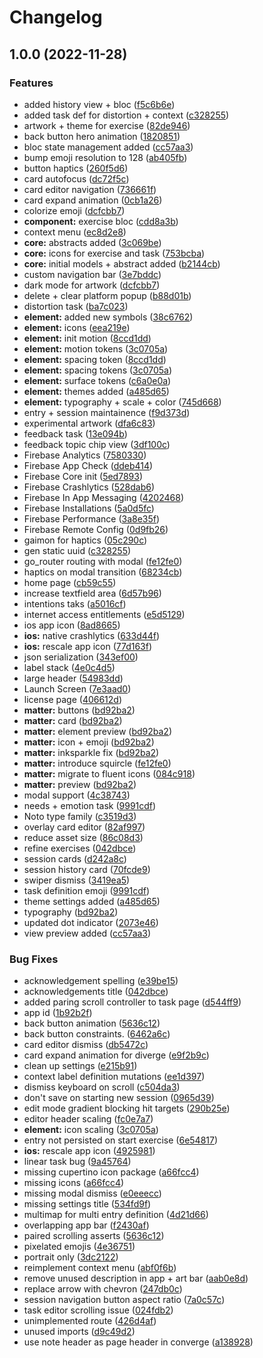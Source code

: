 # Changelog

## 1.0.0 (2022-11-28)


### Features

* added history view + bloc ([f5c6b6e](https://github.com/thipokch/method/commit/f5c6b6e8511e7a8cf83b5eacb0891e50db2269c3))
* added task def for distortion + context ([c328255](https://github.com/thipokch/method/commit/c3282556304cc354857280482bd3e9fb16072e36))
* artwork + theme for exercise ([82de946](https://github.com/thipokch/method/commit/82de94670fff516338f727879f798049dcc81145))
* back button hero animation ([1820851](https://github.com/thipokch/method/commit/18208516d5fa461083a9d3bef1d0dee72638959c))
* bloc state management added ([cc57aa3](https://github.com/thipokch/method/commit/cc57aa3ac2dbbd8967ead7749b09c08bacf90f1b))
* bump emoji resolution to 128 ([ab405fb](https://github.com/thipokch/method/commit/ab405fb96e69cbc5b20d33112ba39f11f2cb2a4c))
* button haptics ([260f5d6](https://github.com/thipokch/method/commit/260f5d64772e0f84abad25990c607993458efc06))
* card autofocus ([dc72f5c](https://github.com/thipokch/method/commit/dc72f5cc4d19de8072c54077892748fe5e39613f))
* card editor navigation ([736661f](https://github.com/thipokch/method/commit/736661f39e96f50f8e64239e622334e177190b83))
* card expand animation ([0cb1a26](https://github.com/thipokch/method/commit/0cb1a26f49ca08da326420824b9420a1124ad26a))
* colorize emoji ([dcfcbb7](https://github.com/thipokch/method/commit/dcfcbb7fb74d84e25dceb4967ddcc7629f9d5437))
* **component:** exercise bloc ([cdd8a3b](https://github.com/thipokch/method/commit/cdd8a3b2085261502e292b693507fc867f5b3652))
* context menu ([ec8d2e8](https://github.com/thipokch/method/commit/ec8d2e82c71825e3ff09c045070df2c35f0d5d09))
* **core:** abstracts added ([3c069be](https://github.com/thipokch/method/commit/3c069be68992d9b940eae5ebe34699f9bea87cb5))
* **core:** icons for exercise and task ([753bcba](https://github.com/thipokch/method/commit/753bcba84539d9acd79d4d67ec5287abc78fd721))
* **core:** initial models + abstract added ([b2144cb](https://github.com/thipokch/method/commit/b2144cb995c197bbcd27e7162bf05159635c6f87))
* custom navigation bar ([3e7bddc](https://github.com/thipokch/method/commit/3e7bddc777328ae6f21d0f7b715086799d0d516f))
* dark mode for artwork ([dcfcbb7](https://github.com/thipokch/method/commit/dcfcbb7fb74d84e25dceb4967ddcc7629f9d5437))
* delete + clear platform popup ([b88d01b](https://github.com/thipokch/method/commit/b88d01be80bdb325dc76c67a1e91512154156d6c))
* distortion task ([ba7c023](https://github.com/thipokch/method/commit/ba7c023fbcdf623f980672b05b522f1e8a00e220))
* **element:** added new symbols ([38c6762](https://github.com/thipokch/method/commit/38c6762f0350c115c529391e18e8b5ef4878b26e))
* **element:** icons ([eea219e](https://github.com/thipokch/method/commit/eea219e094ea87483c54fc42fbd212d701ff1982))
* **element:** init motion ([8ccd1dd](https://github.com/thipokch/method/commit/8ccd1dd098670d95e78d49bcd0f475fd5b1ddd2e))
* **element:** motion tokens ([3c0705a](https://github.com/thipokch/method/commit/3c0705a7360d390d2991a0938eca7c14b8a0252c))
* **element:** spacing token ([8ccd1dd](https://github.com/thipokch/method/commit/8ccd1dd098670d95e78d49bcd0f475fd5b1ddd2e))
* **element:** spacing tokens ([3c0705a](https://github.com/thipokch/method/commit/3c0705a7360d390d2991a0938eca7c14b8a0252c))
* **element:** surface tokens ([c6a0e0a](https://github.com/thipokch/method/commit/c6a0e0aa19b3a243231cadb5f0b33875b60da0be))
* **element:** themes added ([a485d65](https://github.com/thipokch/method/commit/a485d65d0f26516f2dffc00fb91abb2e98709db8))
* **element:** typography + scale + color ([745d668](https://github.com/thipokch/method/commit/745d668050c05d8e4c08e646f3271cb4ffb4c2ce))
* entry + session maintainence ([f9d373d](https://github.com/thipokch/method/commit/f9d373d44a1d1fed540265dbbccb80624c03d3b0))
* experimental artwork ([dfa6c83](https://github.com/thipokch/method/commit/dfa6c833d719228dcc5dcdb4336ce1f937f69bc6))
* feedback task ([13e094b](https://github.com/thipokch/method/commit/13e094bbf033a530948b53a7dbe12008b7ed6beb))
* feedback topic chip view ([3df100c](https://github.com/thipokch/method/commit/3df100c0e675e6a4c9b342a0bc6f5ff65fa1edc4))
* Firebase Analytics ([7580330](https://github.com/thipokch/method/commit/758033027b4597960d889861ef5546516c77a900))
* Firebase App Check ([ddeb414](https://github.com/thipokch/method/commit/ddeb4142870e2008b3fbd66be9857e494e9f482d))
* Firebase Core init ([5ed7893](https://github.com/thipokch/method/commit/5ed7893e3b2b7ced3e650301a431faae32d74287))
* Firebase Crashlytics ([528dab6](https://github.com/thipokch/method/commit/528dab6de4aa2aec4f76c1828edd59663092dc12))
* Firebase In App Messaging ([4202468](https://github.com/thipokch/method/commit/4202468e726d2dbb5922072769f41c9f8917d31c))
* Firebase Installations ([5a0d5fc](https://github.com/thipokch/method/commit/5a0d5fcfc64848f21bb82bfc32031298bb0fc01e))
* Firebase Performance ([3a8e35f](https://github.com/thipokch/method/commit/3a8e35f36a056090d3305c049eb4e35328c415b3))
* Firebase Remote Config ([0d9fb26](https://github.com/thipokch/method/commit/0d9fb262193367c69b959a624c71ac4089f7b309))
* gaimon for haptics ([05c290c](https://github.com/thipokch/method/commit/05c290c1b945627eaf1abfc21557b7307736506c))
* gen static uuid ([c328255](https://github.com/thipokch/method/commit/c3282556304cc354857280482bd3e9fb16072e36))
* go_router routing with modal ([fe12fe0](https://github.com/thipokch/method/commit/fe12fe01025a813d8dadc6744b9a93a1a8a45099))
* haptics on modal transition ([68234cb](https://github.com/thipokch/method/commit/68234cbb4d9b68ee276c6255a049729f17e589c5))
* home page ([cb59c55](https://github.com/thipokch/method/commit/cb59c550bbeb06931bdaac4b40578415101a1098))
* increase textfield area ([6d57b96](https://github.com/thipokch/method/commit/6d57b965636a3296490f7fa0263e940d420233e1))
* intentions taks ([a5016cf](https://github.com/thipokch/method/commit/a5016cf075e44f697fa2e773cf83867bbba69a41))
* internet access entitlements ([e5d5129](https://github.com/thipokch/method/commit/e5d5129e7ad6236bea8208fff9c91af00abf7b5e))
* ios app icon ([8ad8665](https://github.com/thipokch/method/commit/8ad86656b36ae2d808342879c42a76901c6e7665))
* **ios:** native crashlytics ([633d44f](https://github.com/thipokch/method/commit/633d44f4b4de6508858a3a006416483fe2efe38f))
* **ios:** rescale app icon ([77d163f](https://github.com/thipokch/method/commit/77d163f363881091a6b44a04fa948679d1358dbd))
* json serialization ([343ef00](https://github.com/thipokch/method/commit/343ef00aa85e1f2daebf5706e78d325e2f97e1b4))
* label stack ([4e0c4d5](https://github.com/thipokch/method/commit/4e0c4d51b708a0fc233b2633a4f96444f87946f6))
* large header ([54983dd](https://github.com/thipokch/method/commit/54983dd084130ad90a49bf03e93fd4f6ae080101))
* Launch Screen ([7e3aad0](https://github.com/thipokch/method/commit/7e3aad0fd054bde6d68352a3b9f04fc79f54829e))
* license page ([406612d](https://github.com/thipokch/method/commit/406612d3d1ef8272a65e11858e73821458cc5371))
* **matter:** buttons ([bd92ba2](https://github.com/thipokch/method/commit/bd92ba200c8d35c88cb20db23d3f6c531596f5be))
* **matter:** card ([bd92ba2](https://github.com/thipokch/method/commit/bd92ba200c8d35c88cb20db23d3f6c531596f5be))
* **matter:** element preview ([bd92ba2](https://github.com/thipokch/method/commit/bd92ba200c8d35c88cb20db23d3f6c531596f5be))
* **matter:** icon + emoji ([bd92ba2](https://github.com/thipokch/method/commit/bd92ba200c8d35c88cb20db23d3f6c531596f5be))
* **matter:** inksparkle fix ([bd92ba2](https://github.com/thipokch/method/commit/bd92ba200c8d35c88cb20db23d3f6c531596f5be))
* **matter:** introduce squircle ([fe12fe0](https://github.com/thipokch/method/commit/fe12fe01025a813d8dadc6744b9a93a1a8a45099))
* **matter:** migrate to fluent icons ([084c918](https://github.com/thipokch/method/commit/084c918eaf764a1e96a507e7088a8e4109909ea7))
* **matter:** preview ([bd92ba2](https://github.com/thipokch/method/commit/bd92ba200c8d35c88cb20db23d3f6c531596f5be))
* modal support ([4c38743](https://github.com/thipokch/method/commit/4c38743ebd2508b3b4d7ce0d588d7c5c7c82d8e9))
* needs + emotion task ([9991cdf](https://github.com/thipokch/method/commit/9991cdf370ecbd0797e14d5867cc1f344b9230f6))
* Noto type family ([c3519d3](https://github.com/thipokch/method/commit/c3519d3786da137324832a2a72f46e41b553b944))
* overlay card editor ([82af997](https://github.com/thipokch/method/commit/82af997628eea10177a90e0fb241d684279f31a3))
* reduce asset size ([86c08d3](https://github.com/thipokch/method/commit/86c08d3383b110ceee3f4fd28ed10951d94d3f11))
* refine exercises ([042dbce](https://github.com/thipokch/method/commit/042dbcebb0f72e74487f91c6f7e044a3ed69a06e))
* session cards ([d242a8c](https://github.com/thipokch/method/commit/d242a8cdc6f36ef2f38331f27301592c6a6b6dff))
* session history card ([70fcde9](https://github.com/thipokch/method/commit/70fcde9f10987d77af42eb8343b0352a5d9b0655))
* swiper dismiss ([3419ea5](https://github.com/thipokch/method/commit/3419ea57f59d7c0a5dce497a664ab764c48eaf7a))
* task definition emoji ([9991cdf](https://github.com/thipokch/method/commit/9991cdf370ecbd0797e14d5867cc1f344b9230f6))
* theme settings added ([a485d65](https://github.com/thipokch/method/commit/a485d65d0f26516f2dffc00fb91abb2e98709db8))
* typography ([bd92ba2](https://github.com/thipokch/method/commit/bd92ba200c8d35c88cb20db23d3f6c531596f5be))
* updated dot indicator ([2073e46](https://github.com/thipokch/method/commit/2073e46d5e4712711b011fd172cef166eb598651))
* view preview added ([cc57aa3](https://github.com/thipokch/method/commit/cc57aa3ac2dbbd8967ead7749b09c08bacf90f1b))


### Bug Fixes

* acknowledgement spelling ([e39be15](https://github.com/thipokch/method/commit/e39be15c04780e9800362c0f6befa4f8730509c3))
* acknowledgements title ([042dbce](https://github.com/thipokch/method/commit/042dbcebb0f72e74487f91c6f7e044a3ed69a06e))
* added paring scroll controller to task page ([d544ff9](https://github.com/thipokch/method/commit/d544ff9cad6152a91f12450649e97f7935b59c5b))
* app id ([1b92b2f](https://github.com/thipokch/method/commit/1b92b2f450ec6096dc37c269f191e40e0fb4a024))
* back button animation  ([5636c12](https://github.com/thipokch/method/commit/5636c12a1a0f7daded65e45222eb7e1aa1529bf9))
* back button constraints. ([6462a6c](https://github.com/thipokch/method/commit/6462a6c82fd9cbd320a8573b9dcb0cad481eeb47))
* card editor dismiss ([db5472c](https://github.com/thipokch/method/commit/db5472c683068cf6fecca24dac4cd101875d4d22))
* card expand animation for diverge ([e9f2b9c](https://github.com/thipokch/method/commit/e9f2b9c417b2332cfd375bfd9432c11a5ad90f7b))
* clean up settings ([e215b91](https://github.com/thipokch/method/commit/e215b916b5f6272cf8c7d7d80a997e7156f40a38))
* context label definition mutations ([ee1d397](https://github.com/thipokch/method/commit/ee1d3975cbe69ea066f4698cff075c71fc3e78bf))
* dismiss keyboard on scroll ([c504da3](https://github.com/thipokch/method/commit/c504da3f38ac23e0de64437a17d7928a53793db8))
* don't save on starting new session ([0965d39](https://github.com/thipokch/method/commit/0965d39cd386435b4c32da266f1ad79f1ee6ec7a))
* edit mode gradient blocking hit targets ([290b25e](https://github.com/thipokch/method/commit/290b25ef70b130cd0474b43ee0c5c3595de4aa18))
* editor header scaling ([fc0e7a7](https://github.com/thipokch/method/commit/fc0e7a70aecd15422839db2174a158f6e1442c5d))
* **element:** icon scaling ([3c0705a](https://github.com/thipokch/method/commit/3c0705a7360d390d2991a0938eca7c14b8a0252c))
* entry not persisted on start exercise ([6e54817](https://github.com/thipokch/method/commit/6e54817c1e6c008f5e51eedc54e40b0ec08d1bd2))
* **ios:** rescale app icon ([4925981](https://github.com/thipokch/method/commit/49259812e90c0ed78a248d9fbb876a8f02b057fa))
* linear task bug ([9a45764](https://github.com/thipokch/method/commit/9a45764223b50efa2d1854a9d7e0c26a34983edc))
* missing cupertino icon package ([a66fcc4](https://github.com/thipokch/method/commit/a66fcc46e3cb6465139141c1b73c485cee3a5cdb))
* missing icons ([a66fcc4](https://github.com/thipokch/method/commit/a66fcc46e3cb6465139141c1b73c485cee3a5cdb))
* missing modal dismiss ([e0eeecc](https://github.com/thipokch/method/commit/e0eeecc495eee52a6899fb710b02afe50c8da15a))
* missing settings title ([534fd9f](https://github.com/thipokch/method/commit/534fd9f3a90373790443cfebefd3d839f11de523))
* multimap for multi entry definition ([4d21d66](https://github.com/thipokch/method/commit/4d21d66d5486d356f7d998a593592fbe3f41acd4))
* overlapping app bar ([f2430af](https://github.com/thipokch/method/commit/f2430af6276fd6ab106ac7dddc415151ee8d7e06))
* paired scrolling asserts ([5636c12](https://github.com/thipokch/method/commit/5636c12a1a0f7daded65e45222eb7e1aa1529bf9))
* pixelated emojis ([4e36751](https://github.com/thipokch/method/commit/4e3675151b98c7b27a176710996a3d981c5473d4))
* portrait only ([3dc2122](https://github.com/thipokch/method/commit/3dc21228e06c5769bb9b82cc228c704dc3c2fadd))
* reimplement context menu ([abf0f6b](https://github.com/thipokch/method/commit/abf0f6bf8203051b0bf945539851dfc495b0b60d))
* remove unused description in app + art bar ([aab0e8d](https://github.com/thipokch/method/commit/aab0e8df908e89e44491e089c65b6c08694d19af))
* replace arrow with chevron ([247db0c](https://github.com/thipokch/method/commit/247db0c4640401bf00f1f5f5e341a9824aaab780))
* session navigation button aspect ratio ([7a0c57c](https://github.com/thipokch/method/commit/7a0c57c3b369ba3552a3f17d7b418f323eb1442f))
* task editor scrolling issue ([024fdb2](https://github.com/thipokch/method/commit/024fdb21dfbfea234a6ee795764ba6f684e1f3ac))
* unimplemented route ([426d4af](https://github.com/thipokch/method/commit/426d4af2a0f99d84a92511a03bc4d6159e005942))
* unused imports ([d9c49d2](https://github.com/thipokch/method/commit/d9c49d26a0c72129abecc898e0d59bef90bc4a16))
* use note header as page header in converge ([a138928](https://github.com/thipokch/method/commit/a138928bb2ad9ccf18aa02aa0aeb9c430ff458df))
